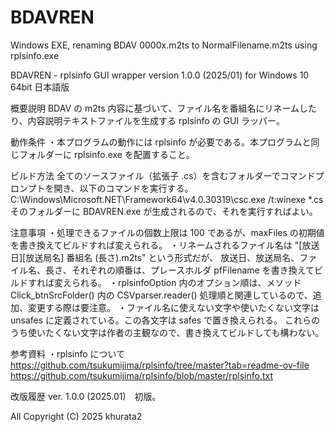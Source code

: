 # BDAVREN
Windows EXE, renaming BDAV 0000x.m2ts to NormalFilename.m2ts using rplsinfo.exe

BDAVREN - rplsinfo GUI wrapper version 1.0.0 (2025/01) for Windows 10 64bit 日本語版

概要説明
  BDAV の m2ts 内容に基づいて、ファイル名を番組名にリネームしたり、内容説明テキストファイルを生成する rplsinfo の GUI ラッパー。

動作条件
・本プログラムの動作には rplsinfo が必要である。本プログラムと同じフォルダーに rplsinfo.exe を配置すること。

ビルド方法
  全てのソースファイル（拡張子 .cs）を含むフォルダーでコマンドプロンプトを開き、以下のコマンドを実行する。
  C:\Windows\Microsoft.NET\Framework64\v4.0.30319\csc.exe /t:winexe *.cs
  そのフォルダーに BDAVREN.exe が生成されるので、それを実行すればよい。

注意事項
・処理できるファイルの個数上限は 100 であるが、maxFiles の初期値を書き換えてビルドすれば変えられる。
・リネームされるファイル名は "[放送日][放送局名] 番組名 (長さ).m2ts" という形式だが、
  放送日、放送局名、ファイル名、長さ、それぞれの順番は、プレースホルダ pfFilename を書き換えてビルドすれば変えられる。
・rplsinfoOption 内のオプション順は、メソッド Click_btnSrcFolder() 内の CSVparser.reader() 処理順と関連しているので、追加、変更する際は要注意。
・ファイル名に使えない文字や使いたくない文字は unsafes に定義されている。この各文字は safes で置き換えられる。
  これらのうち使いたくない文字は作者の主観なので、書き換えてビルドしても構わない。

参考資料
・rplsinfo について
  https://github.com/tsukumijima/rplsinfo/tree/master?tab=readme-ov-file
  https://github.com/tsukumijima/rplsinfo/blob/master/rplsinfo.txt

改版履歴
ver. 1.0.0   (2025.01)　初版。

All Copyright (C) 2025 khurata2
